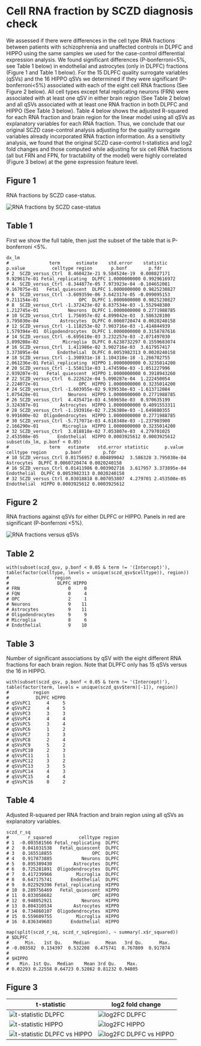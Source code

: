 Cell RNA fraction by SCZD diagnosis check
=========================================

We assessed if there were differences in the cell type RNA fractions between patients with schizophrenia and unaffected controls in DLPFC and HIPPO using the same samples we used for the case-control differential expression analysis. We found significant differences (P-bonferroni<5%, see Table 1 below) in endothelial and astrocytes (only in DLPFC) fractions (Figure 1 and Table 1 below). For the 15 DLPFC quality surrogate variables (qSVs) and the 16 HIPPO qSVs we determined if they were significant (P-bonferroni<5%) associated with each of the eight cell RNA fractions (See Figure 2 below). All cell types except fetal replicating neurons (FRN) were associated with at least one qSV in either brain region (See Table 2 below) and all qSVs associated with at least one RNA fraction in both DLPFC and HIPPO (See Table 3 below). Table 4 below shows the adjusted R-squared for each RNA fraction and brain region for the linear model using all qSVs as explanatory variables for each RNA fraction. Thus, we conclude that our original SCZD case-control analysis adjusting for the quality surrogate variables already incorporated RNA fraction information. As a sensitivity analysis, we found that the original SCZD case-control t-statistics and log2 fold changes and those computed while adjusting for six cell RNA fractions (all but FRN and FPN, for tractability of the model) were highly correlated (Figure 3 below) at the gene expression feature level.

## Figure 1

RNA fractions by SCZD case-status.

![RNA fractions by SCZD case-status](pdf/sczd_cell.png)


## Table 1

First we show the full table, then just the subset of the table that is P-bonferroni <5%.

```{r}
dx_lm
#               term      estimate    std.error    statistic      p.value          celltype region       p.bonf        p.fdr
# 2  SCZD_versus_Ctrl  8.460423e-21 9.584524e-19  0.008827171 9.929617e-01 Fetal_replicating  DLPFC 1.0000000000 0.9929616972
# 4  SCZD_versus_Ctrl -8.344877e-05 7.973923e-04 -0.104652081 9.167075e-01   Fetal_quiescent  DLPFC 1.0000000000 0.9825230827
# 6  SCZD_versus_Ctrl -3.609359e-06 3.642317e-05 -0.099095153 9.211154e-01               OPC  DLPFC 1.0000000000 0.9825230827
# 8  SCZD_versus_Ctrl -1.372423e-02 8.837534e-03 -1.552948380 1.212745e-01           Neurons  DLPFC 1.0000000000 0.2771988785
# 10 SCZD_versus_Ctrl  1.756957e-02 4.899042e-03  3.586328100 3.795030e-04        Astrocytes  DLPFC 0.0060720474 0.0020240158
# 12 SCZD_versus_Ctrl -1.118253e-02 7.903716e-03 -1.414844939 1.579394e-01  Oligodendrocytes  DLPFC 1.0000000000 0.3158787616
# 14 SCZD_versus_Ctrl -6.695610e-03 3.232257e-03 -2.071497030 3.899208e-02         Microglia  DLPFC 0.6238732297 0.1559683074
# 16 SCZD_versus_Ctrl  1.411986e-02 3.902716e-03  3.617957417 3.373895e-04       Endothelial  DLPFC 0.0053982313 0.0020240158
# 18 SCZD_versus_Ctrl -1.398931e-18 1.104318e-18 -1.266782755 2.061236e-01 Fetal_replicating  HIPPO 1.0000000000 0.3235014200
# 20 SCZD_versus_Ctrl -1.550131e-03 1.474590e-03 -1.051227996 2.939207e-01   Fetal_quiescent  HIPPO 1.0000000000 0.3918943260
# 22 SCZD_versus_Ctrl  6.222622e-04 5.090287e-04  1.222450054 2.224072e-01               OPC  HIPPO 1.0000000000 0.3235014200
# 24 SCZD_versus_Ctrl -1.603955e-02 9.939538e-03 -1.613712084 1.075428e-01           Neurons  HIPPO 1.0000000000 0.2771988785
# 26 SCZD_versus_Ctrl  4.435471e-03 4.569658e-03  0.970635199 3.324387e-01        Astrocytes  HIPPO 1.0000000000 0.4091553311
# 28 SCZD_versus_Ctrl -1.193916e-02 7.236380e-03 -1.649880355 9.991600e-02  Oligodendrocytes  HIPPO 1.0000000000 0.2771988785
# 30 SCZD_versus_Ctrl -5.717071e-03 4.618348e-03 -1.237903900 2.166290e-01         Microglia  HIPPO 1.0000000000 0.3235014200
# 32 SCZD_versus_Ctrl  3.018818e-02 7.053807e-03  4.279701025 2.453508e-05       Endothelial  HIPPO 0.0003925612 0.0003925612
subset(dx_lm, p.bonf < 0.05)
#               term   estimate   std.error statistic      p.value    celltype region       p.bonf        p.fdr
# 10 SCZD_versus_Ctrl 0.01756957 0.004899042  3.586328 3.795030e-04  Astrocytes  DLPFC 0.0060720474 0.0020240158
# 16 SCZD_versus_Ctrl 0.01411986 0.003902716  3.617957 3.373895e-04 Endothelial  DLPFC 0.0053982313 0.0020240158
# 32 SCZD_versus_Ctrl 0.03018818 0.007053807  4.279701 2.453508e-05 Endothelial  HIPPO 0.0003925612 0.0003925612
```

## Figure 2

RNA fractions against qSVs for either DLPFC or HIPPO. Panels in red are significant (P-bonferroni <5%).

![RNA fractions versus qSVs](pdf/sczd_cell_and_qsv.png)


## Table 2

```{r}
with(subset(sczd_qsv, p.bonf < 0.05 & term != '(Intercept)'), table(factor(celltype, levels = unique(sczd_qsv$celltype)), region))
#                 region
#                  DLPFC HIPPO
# FRN                  0     0
# FQN                  0     4
# OPC                  2     1
# Neurons              9    11
# Astrocytes           9    11
# Oligodendrocytes     9     9
# Microglia            8     6
# Endothelial          9    10
```

## Table 3

Number of significant associations by qSV with the eight different RNA fractions for each brain region. Note that DLPFC only has 15 qSVs versus the 16 in HIPPO.

```{r}
with(subset(sczd_qsv, p.bonf < 0.05 & term != '(Intercept)'), table(factor(term, levels = unique(sczd_qsv$term)[-1]), region))
#         region
#          DLPFC HIPPO
# qSVsPC1      4     5
# qSVsPC2      4     5
# qSVsPC3      3     3
# qSVsPC4      4     4
# qSVsPC5      3     4
# qSVsPC6      1     2
# qSVsPC7      3     3
# qSVsPC8      2     4
# qSVsPC9      5     2
# qSVsPC10     2     3
# qSVsPC11     1     1
# qSVsPC12     3     2
# qSVsPC13     3     5
# qSVsPC14     4     3
# qSVsPC15     4     4
# qSVsPC16     0     2
```

## Table 4

Adjusted R-squared per RNA fraction and brain region using all qSVs as explanatory variables.

```{r}
sczd_r_sq
#       r_squared          celltype region
# 1  -0.003581566 Fetal_replicating  DLPFC
# 2   0.041031538   Fetal_quiescent  DLPFC
# 3   0.165518855               OPC  DLPFC
# 4   0.917873885           Neurons  DLPFC
# 5   0.895389430        Astrocytes  DLPFC
# 6   0.725281891  Oligodendrocytes  DLPFC
# 7   0.417239966         Microglia  DLPFC
# 8   0.647175741       Endothelial  DLPFC
# 9   0.022929396 Fetal_replicating  HIPPO
# 10  0.289756469   Fetal_quiescent  HIPPO
# 11  0.033058682               OPC  HIPPO
# 12  0.948052921           Neurons  HIPPO
# 13  0.804310534        Astrocytes  HIPPO
# 14  0.734860107  Oligodendrocytes  HIPPO
# 15  0.559609755         Microglia  HIPPO
# 16  0.836349603       Endothelial  HIPPO

map(split(sczd_r_sq, sczd_r_sq$region), ~ summary(.x$r_squared))
# $DLPFC
#      Min.   1st Qu.    Median      Mean   3rd Qu.      Max.
# -0.003582  0.134397  0.532208  0.475741  0.767809  0.917874
#
# $HIPPO
#    Min. 1st Qu.  Median    Mean 3rd Qu.    Max.
# 0.02293 0.22558 0.64723 0.52862 0.81232 0.94805
```

## Figure 3

| t-statistic  | log2 fold change  |
|---|---|
| ![t-statistic DLPFC](pdf/scatter_models_Page_1.png)  |  ![log2FC DLPFC](pdf/scatter_models_Page_4.png) |
| ![t-statistic HIPPO](pdf/scatter_models_Page_2.png)  |  ![log2FC HIPPO](pdf/scatter_models_Page_5.png) |
| ![t-statistic DLPFC vs HIPPO](pdf/scatter_models_Page_3.png)  |  ![log2FC DLPFC vs HIPPO](pdf/scatter_models_Page_6.png) |


